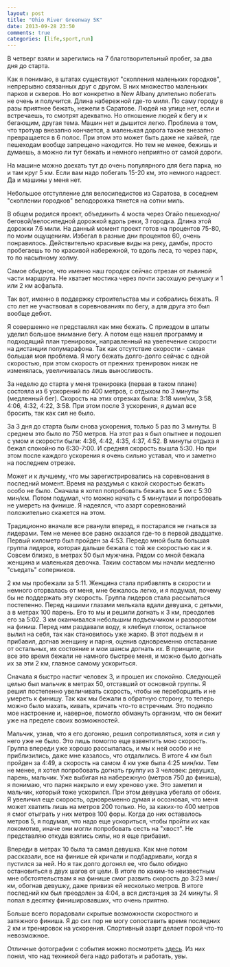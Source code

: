 ```yaml
---
layout: post
title: "Ohio River Greenway 5K"
date: 2013-09-28 23:50
comments: true
categories: [life,sport,run]
---
```

В четверг взяли и зарегились на 7 благотворительный пробег, за два дня до старта.

<!-- more -->

Как я понимаю, в штатах существуют "скопления маленьких городков", непрерывно связанных друг с другом. В них множество маленьких парков и скверов. Но вот конкретно в New Albany длительно побегать не очень и получится. Длина набережной где-то миля. По саму городу в разы приятнее бежать, нежели в Саратове. Людей на улице нет, если и встречаешь, то смотрят адекватно. Но отношение людей к бегу и к бегающим, другая тема. Машин нет и дышится легко. Проблема в том, что тротуар внезапно кончается, а маленькая дорога также внезапно превращается в 6 полос. При этом это может быть даже не хайвей, где пешеходам вообще запрещено находится. Но тем не менее, бежишь и думаешь, а можно ли тут бежать и немного неприятно от самой дороги.

На машине можно доехать тут до очень популярного для бега парка, но и там круг 5 км. Если вам надо побегать 15-20 км, это немного надоест. Да и машины у меня нет.

Небольшое отступление для велосипедистов из Саратова, в соседнем "скоплении городков" велодорожка тянется на сотни миль.

В общем родился проект, объединить 4 моста через Огайо пешеходно/беговой/велосипедной дорожкой вдоль реки, 3 городка. Длина этой дорожки 7.6 мили. На данный момент проект готов на процентов 75-80, по моим ощущениям. Избегал в разные дни процентов 60, очень понравилось. Действительно красивые виды на реку, дамбы, просто пробегаешь то по красивой набережной, то вдоль леса, то через парк, то по насыпному холму.

Самое обидное, что именно наш городок сейчас отрезан от львиной части маршрута. Не хватает мостика через почти засохшую речушку и 1 или 2 км асфальта.

Так вот, именно в поддержку строительства мы и собрались бежать. Я сто лет не участвовал в соревнованиях по бегу, а для друга это был вообще дебют.

Я совершенно не представлял как мне бежать. С приездом в штаты уделил большое внимание бегу. А потом еще нашел программу и подходящий план тренировок, направленный на увелечение скорости на дистанции полумарафона. Так как отсутствие скорости - самая большая моя проблема. Я могу бежать долго-долго сейчас с одной скоростью, при этом скорость от прежних тренировок никак не изменялась, увеличивалась лишь выносливость.

За неделю до старта у меня тренировка (первая в таком плане) состояла из 6 ускорений по 400 метров, с отдыхом по 3 минуты (медленный бег). Скорость на этих отрезках была: 3:18 мин/км, 3:58, 4:06, 4:32, 4:22, 3:58. При этом после 3 ускорения, я думал все бросить, так как сил не было. 

За 3 дня до старта были снова ускорения, только 5 раз по 3 минуты. В среднем это было по 750 метров. На этот раз я был опытнее и подошел с умом и скорости были: 4:36, 4:42, 4:35, 4:37, 4:52. В минуты отдыха я бежал спокойно по 6:30-7:00. И средняя скорость вышла 5:30. Но при этом после каждого ускорения я очень сильно уставал, что и заметно на последнем отрезке.

Может и к лучшему, что мы зарегистрировались на соревнования в последний момент. Время на раздумья с какой скоростью бежать особо не было. Сначала я хотел попробовать бежать все 5 км с 5:30 мин/км. Потом подумал, что можно начать с 5 минутами и попробовать не умереть на финише. Я надеялся, что азарт соревнований положительно скажется на этом.

Традиционно вначале все рванули вперед, я постарался не гнаться за лидерами. Тем не менее все равно оказался где-то в первой двадцатке. Первый километр был пройден за 4:53. Передо мной была большая группа лидеров, которая дальше бежала с той же скоростью как и я. Совсем близко, в метрах 50 был мужчина. Рядом со мной бежала женщина и маленькая девочка. Таким составом мы начали медленно "съедать" соперников. 

2 км мы пробежали за 5:11. Женщина стала прибавлять в скорости и немного оторвалась от меня, мне бежалось легко, и я подумал, почему бы не поддержать эту скорость. Группа лидеров стала рассыпаться постепенно. Перед нашими глазами мелькала вдали девушка, с детьми, а в метрах 100 парень. Его то мы и решили догнать к 3 км, преодолев его за 5:02. 3 км оканчивался небольшим подъемчиком и разворотом на финиш. Перед ним раздавали воду, я хлебнул глоток, остальное вылил на себя, так как становилось уже жарко. В этот подъем я и прибавил, догнав женщину и парня, оценив одновременно отставание от остальных, их состояние и мои шансы догнать их. В принципе, они все это время бежали не намного быстрее меня, и можно было догнать их за эти 2 км, главное самому ускориться.

Сначала я быстро настиг человек 3, и прошел их спокойно. Следующей целью был мальчик в метрах 50, отставший от основной группы. Я решил постепенно увеличивать скорость, чтобы не переборщить и не умереть к финишу. Так как мы бежали в обратную сторону, то теперь можно было махать, кивать, кричать что-то встречным. Это подняло мое настроение и, наверное, помогло обмануть организм, что он бежит уже на пределе своих возможностей.

Мальчик, узнав, что я его догоняю, решил сопротивляться, хотя и сил у него уже не было. Это лишь помогло еще взвентить мою скорость. Группа впереди уже хорошо рассыпалась, и мы к ней особо и не приблизились, даже мне казалось, что отдалились. В итоге 4 км был пройден за 4:49, а скорость на самом 4 км уже была 4:25 мин/км. Тем не менее, я хотел попробовать догнать группу из 3 человек: девушка, парень, мальчик. Уже выбигая на набережную (метров 750 до финиша), я понимаю, что парня накрыло и ему хреново уже. Это заметил и мальчик, который тоже ускорился. При этом девушка убегала от обоих. Я увеличил еще скорость, одновременно думая и осозновая, что меня может хватить лишь на метров 200 только. Но, за каких-то 400 метров я смог отыграть у них метров 100 форы. Когда до них оставалось метров 5, я подумал, что надо еще ускориться, чтобы пройти их как локомотив, иначе они могли попробовать сесть на "хвост". Не представляю откуда взялись силы, но я еще прибавил.

Впереди в метрах 10 была та самая девушка. Как мне потом рассказали, все на финише ей кричали и подбадривали, когда я пустился за ней. Но я так долго догонял ее, что было обидно остановиться в двух шагов от цели. В итоге по каким-то неизвестным мне обстоятельствам я на финише смог развить скорость до 3:23 мин/км, обогнав девушку, даже привизя ей несколько метров. В итоге последний км был преодолен за 4:04, а вся дистанция за 24 минуты. Я попал в десятку финишировавших, что очень приятно.

Больше всего порадовали скрытые возможности скоростного и затяжного финиша. Я до сих пор не могу сопоставить время последних 2 км и тренировок на ускорения. Спортивный азарт делает порой что-то невозможное.

Отличные фотографии с события можно посмотреть [здесь](https://plus.google.com/100147839796222341099/posts/2839RM31rQc). Из них  понял, что над техникой бега надо работать и работать, увы.